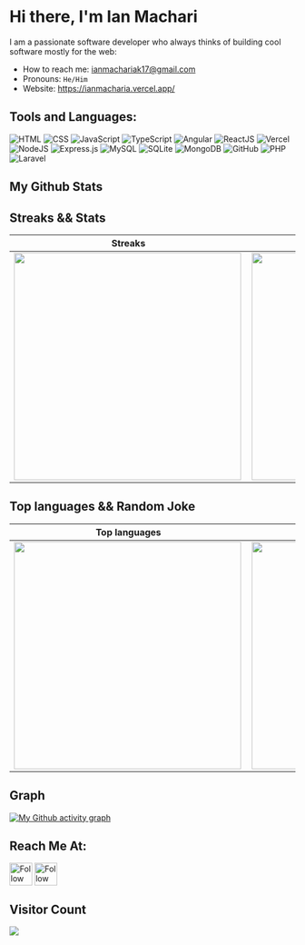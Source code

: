 # Hi there, I'm Ian Machari

I am a passionate software developer who always thinks of building cool software mostly for the web:
- How to reach me: ianmachariak17@gmail.com
- Pronouns: `He/Him`
- Website: https://ianmacharia.vercel.app/

## Tools and Languages:

![HTML](https://img.shields.io/badge/HTML5-E34F26?style=for-the-badge&logo=html5&logoColor=white)
![CSS](https://img.shields.io/badge/CSS3-1572B6?style=for-the-badge&logo=css3&logoColor=white)
![JavaScript](https://img.shields.io/badge/javascript-%23323330.svg?style=for-the-badge&logo=javascript&logoColor=%23F7DF1E)
![TypeScript](https://img.shields.io/badge/TypeScript-007ACC?style=for-the-badge&logo=typescript&logoColor=white)
![Angular](https://img.shields.io/badge/Angular-DD0031?style=for-the-badge&logo=angular&logoColor=white)
![ReactJS](https://img.shields.io/badge/React-20232A?style=for-the-badge&logo=react&logoColor=61DAFB)
![Vercel](https://img.shields.io/badge/Vercel-000000?style=for-the-badge&logo=vercel&logoColor=white)
![NodeJS](https://img.shields.io/badge/node.js-6DA55F?style=for-the-badge&logo=node.js&logoColor=white)
![Express.js](https://img.shields.io/badge/express.js-%23404d59.svg?style=for-the-badge&logo=express&logoColor=%2361DAFB)
![MySQL](https://img.shields.io/badge/MySQL-00000F?style=for-the-badge&logo=mysql&logoColor=white)
![SQLite](https://img.shields.io/badge/SQLite-07405E?style=for-the-badge&logo=sqlite&logoColor=white)
![MongoDB](https://img.shields.io/badge/MongoDB-4EA94B?style=for-the-badge&logo=mongodb&logoColor=white)
![GitHub](https://img.shields.io/badge/github-%23121011.svg?style=for-the-badge&logo=github&logoColor=white)
![PHP](https://img.shields.io/badge/PHP-777BB4?style=for-the-badge&logo=php&logoColor=white)
![Laravel](https://img.shields.io/badge/Laravel-FF2D20?style=for-the-badge&logo=laravel&logoColor=white)

## My Github Stats

## Streaks && Stats

<center>
  <table>
    <thead>
      <tr>
        <th>Streaks</th>
        <th>Stats</th>
      </tr>
    </thead>
    <tbody>
    <tr>
        <td><img width="400px" align="left" src="https://github-readme-streak-stats.herokuapp.com?user=karianmash&theme=github-dark&hide_border=true&date_format=M%20j%5B%2C%20Y%5D"/></td>
        <td><img width="400px" src="https://github-readme-stats.vercel.app/api?username=karianmash&theme=github_dark&hide_border=true&include_all_commits=true&show_icons=true&count_private=true&custom_title=My%20Github%20Stats" /></td>      
    </tr>
    </tbody>
  </table>
</center>

## Top languages && Random Joke

<center>
  <table style="border: none;">
    <thead>
      <tr>
        <th>Top languages</th>
        <th>Random Joke</th>
      </tr>
    </thead>
    <tbody>
    <tr>
        <td><img width="400px" align="left" src="https://github-readme-stats.vercel.app/api/top-langs/?username=karianmash&layout=compact&langs_count=8&hide_border=true&title_color=38a5e1&icon_color=000000&text_color=ffffff&bg_color=0d1118"/></td>
        <td valign="top"><img width="400px" src="https://readme-jokes.vercel.app/api?theme=gotham"</td>      
    </tr>
    </tbody>
  </table>
</center>

## Graph

[![My Github activity graph](https://activity-graph.herokuapp.com/graph?username=karianmash&theme=github-dark&hide_border=true)](https://github.com/karianmash)

## Reach Me At:

[<img src="https://raw.githubusercontent.com/Raymo111/Raymo111/master/socials/linkedin.png" height="40em" align="center" alt="Follow Ian Macharia on LinkedIn" title="Follow Ian Macharia on LinkedIn"/>](https://linkedin.com/in/ian-macharia-913a2917a/)
[<img src="https://raw.githubusercontent.com/Raymo111/Raymo111/master/socials/twitter.svg" height="40em" align="center" alt="Follow Ian Macharia on Twitter" title="Follow Ian Macharia on Twitter"/>](https://twitter.com/karianmash)


## Visitor Count
<img src="https://profile-counter.glitch.me/karianmash/count.svg" />
